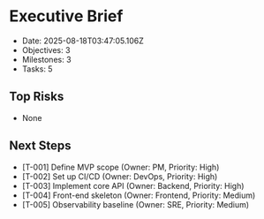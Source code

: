# Executive Brief

- Date: 2025-08-18T03:47:05.106Z
- Objectives: 3
- Milestones: 3
- Tasks: 5

## Top Risks
- None

## Next Steps
- [T-001] Define MVP scope (Owner: PM, Priority: High)
- [T-002] Set up CI/CD (Owner: DevOps, Priority: High)
- [T-003] Implement core API (Owner: Backend, Priority: High)
- [T-004] Front-end skeleton (Owner: Frontend, Priority: Medium)
- [T-005] Observability baseline (Owner: SRE, Priority: Medium)